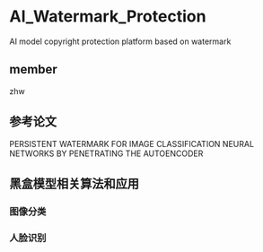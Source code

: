 # AI_Watermark_Protection
AI model copyright protection platform based on watermark

## member
zhw
## 参考论文
PERSISTENT WATERMARK FOR IMAGE CLASSIFICATION NEURAL NETWORKS BY PENETRATING THE AUTOENCODER

## 黑盒模型相关算法和应用
### 图像分类

### 人脸识别
